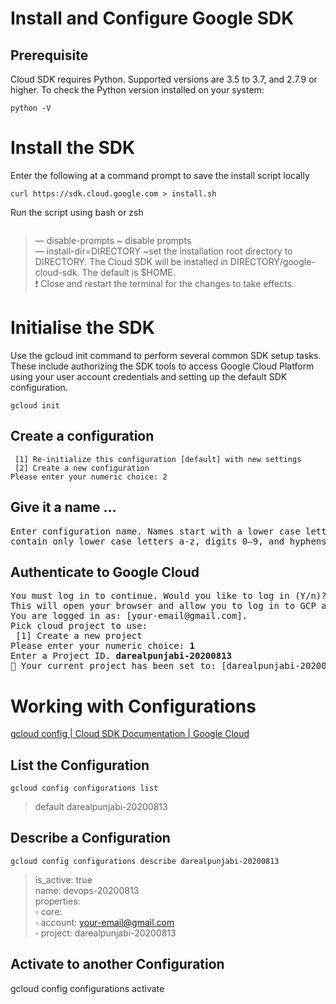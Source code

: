 # Install and Configure Google SDK


## Prerequisite
Cloud SDK requires Python. Supported versions are 3.5 to 3.7, and 2.7.9 or higher. To check the Python version installed on your system:

```
python -V
```

# Install the SDK

Enter the following at a command prompt to save the install script locally
```
curl https://sdk.cloud.google.com > install.sh
```
Run the script using bash or zsh
```zsh install.sh --disable-prompts
```
>— disable-prompts ~ disable prompts <br />
>— install-dir=DIRECTORY ~set the installation root directory to DIRECTORY. The Cloud SDK will be installed in DIRECTORY/google-cloud-sdk. The default is $HOME. <br />
>❗️ Close and restart the terminal for the changes to take effects. <br />

# Initialise the SDK
Use the gcloud init command to perform several common SDK setup tasks. These include authorizing the SDK tools to access Google Cloud Platform using your user account credentials and setting up the default SDK configuration.
```
gcloud init
```
## Create a configuration
```Pick configuration to use:
 [1] Re-initialize this configuration [default] with new settings
 [2] Create a new configuration
Please enter your numeric choice: 2
```
## Give it a name …
<pre>
Enter configuration name. Names start with a lower case letter and
contain only lower case letters a-z, digits 0–9, and hyphens ‘-’:  <b>darealpunjabi-20200813</b>
</pre>

## Authenticate to Google Cloud
<pre>
You must log in to continue. Would you like to log in (Y/n)? <b>Y</b>
This will open your browser and allow you to log in to GCP account. Once verified …
You are logged in as: [your-email@gmail.com].
Pick cloud project to use:
 [1] Create a new project
Please enter your numeric choice: <b>1</b>
Enter a Project ID. <b>darealpunjabi-20200813</b>
👏 Your current project has been set to: [darealpunjabi-20200813].
</pre>

# Working with Configurations

[gcloud config | Cloud SDK Documentation | Google Cloud](https://cloud.google.com/sdk/gcloud/reference/config "Google Developer Tools")

## List the Configuration
```
gcloud config configurations list
```
>default
>darealpunjabi-20200813

## Describe a Configuration
```
gcloud config configurations describe darealpunjabi-20200813
```
>is_active: true <br />
>name: devops-20200813 <br />
>properties: <br />
> ▫️ core: <br />
> ▫ account: your-email@gmail.com <br />
> ▫ project: darealpunjabi-20200813 <br />

## Activate to another Configuration
gcloud config configurations activate <config-name>
